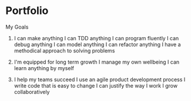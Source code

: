 # Portfolio

My Goals 

1. I can make anything
 I can TDD anything
 I can program fluently
 I can debug anything
 I can model anything
 I can refactor anything
 I have a methodical approach to solving problems
 
2. I'm equipped for long term growth
 I manage my own wellbeing
 I can learn anything by myself
 
3. I help my teams succeed
 I use an agile product development process
 I write code that is easy to change
 I can justify the way I work
 I grow collaboratively
